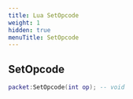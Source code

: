 ```yaml
---
title: Lua SetOpcode
weight: 1
hidden: true
menuTitle: SetOpcode
---
```

## SetOpcode
```lua
packet:SetOpcode(int op); -- void
```